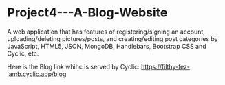 # Project4---A-Blog-Website

A web application that has features of registering/signing an account, uploading/deleting pictures/posts, and creating/editing post categories by JavaScript, HTML5, JSON, MongoDB, Handlebars, Bootstrap CSS and Cyclic, etc. 

Here is the Blog link whihc is served by Cyclic: https://filthy-fez-lamb.cyclic.app/blog 

